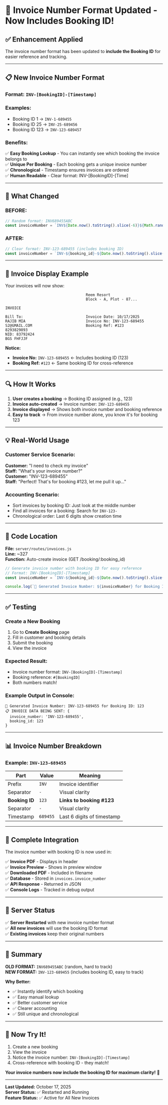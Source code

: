 # 🎯 Invoice Number Format Updated - Now Includes Booking ID!

## ✅ Enhancement Applied

The invoice number format has been updated to **include the Booking ID** for easier reference and tracking.

---

## 📋 New Invoice Number Format

### **Format:** `INV-[BookingID]-[Timestamp]`

### **Examples:**
- Booking ID 1 → `INV-1-689455`
- Booking ID 25 → `INV-25-689456`
- Booking ID 123 → `INV-123-689457`

### **Benefits:**
✅ **Easy Booking Lookup** - You can instantly see which booking the invoice belongs to  
✅ **Unique Per Booking** - Each booking gets a unique invoice number  
✅ **Chronological** - Timestamp ensures invoices are ordered  
✅ **Human Readable** - Clear format: INV-[BookingID]-[Time]  

---

## 🔄 What Changed

### **BEFORE:**
```javascript
// Random format: INV689455ABC
const invoiceNumber = `INV${Date.now().toString().slice(-6)}${Math.random().toString(36).substr(2, 3).toUpperCase()}`;
```

### **AFTER:**
```javascript
// Clear format: INV-123-689455 (includes booking ID)
const invoiceNumber = `INV-${booking_id}-${Date.now().toString().slice(-6)}`;
```

---

## 📄 Invoice Display Example

Your invoices will now show:

```
                                    Reem Resort
                                    Block - A, Plot - 87...

INVOICE

Bill To:                            Invoice Date: 10/17/2025
RAJIB MIA                           Invoice No: INV-123-689455
S2@GMAIL.COM                        Booking Ref: #123
8293829893
NID: 83792424
BGS FHFJJF
```

**Notice:**
- **Invoice No:** `INV-123-689455` ← Includes booking ID (123)
- **Booking Ref:** `#123` ← Same booking ID for cross-reference

---

## 🔍 How It Works

1. **User creates a booking** → Booking ID assigned (e.g., 123)
2. **Invoice auto-created** → Invoice number: `INV-123-689455`
3. **Invoice displayed** → Shows both invoice number and booking reference
4. **Easy to track** → From invoice number alone, you know it's for booking 123

---

## 💡 Real-World Usage

### Customer Service Scenario:
**Customer:** "I need to check my invoice"  
**Staff:** "What's your invoice number?"  
**Customer:** "INV-123-689455"  
**Staff:** "Perfect! That's for booking #123, let me pull it up..."

### Accounting Scenario:
- Sort invoices by booking ID: Just look at the middle number
- Find all invoices for a booking: Search for `INV-123-`
- Chronological order: Last 6 digits show creation time

---

## 🎯 Code Location

**File:** `server/routes/invoices.js`  
**Line:** ~327  
**Function:** Auto-create invoice (GET /booking/:booking_id)

```javascript
// Generate invoice number with booking ID for easy reference
// Format: INV-[BookingID]-[Timestamp]
const invoiceNumber = `INV-${booking_id}-${Date.now().toString().slice(-6)}`;

console.log(`🔢 Generated Invoice Number: ${invoiceNumber} for Booking ID: ${booking_id}`);
```

---

## ✅ Testing

### Create a New Booking
1. Go to **Create Booking** page
2. Fill in customer and booking details
3. Submit the booking
4. View the invoice

### Expected Result:
- Invoice number format: `INV-[BookingID]-[Timestamp]`
- Booking reference: `#[BookingID]`
- Both numbers match!

### Example Output in Console:
```
🔢 Generated Invoice Number: INV-123-689455 for Booking ID: 123
📋 INVOICE DATA BEING SENT: { 
  invoice_number: 'INV-123-689455', 
  booking_id: 123 
}
```

---

## 📊 Invoice Number Breakdown

### Example: `INV-123-689455`

| Part | Value | Meaning |
|------|-------|---------|
| Prefix | `INV` | Invoice identifier |
| Separator | `-` | Visual clarity |
| **Booking ID** | `123` | **Links to booking #123** |
| Separator | `-` | Visual clarity |
| Timestamp | `689455` | Last 6 digits of timestamp |

---

## 🔗 Complete Integration

The invoice number with booking ID is now used in:

✅ **Invoice PDF** - Displays in header  
✅ **Invoice Preview** - Shows in preview window  
✅ **Downloaded PDF** - Included in filename  
✅ **Database** - Stored in `invoices.invoice_number`  
✅ **API Response** - Returned in JSON  
✅ **Console Logs** - Tracked in debug output  

---

## 🚀 Server Status

✅ **Server Restarted** with new invoice number format  
✅ **All new invoices** will use the booking ID format  
✅ **Existing invoices** keep their original numbers  

---

## 📝 Summary

**OLD FORMAT:** `INV689455ABC` (random, hard to track)  
**NEW FORMAT:** `INV-123-689455` (includes booking ID, easy to track)

**Why Better:**
- ✅ Instantly identify which booking
- ✅ Easy manual lookup
- ✅ Better customer service
- ✅ Clearer accounting
- ✅ Still unique and chronological

---

## 🎉 Now Try It!

1. Create a new booking
2. View the invoice
3. Notice the invoice number: `INV-[BookingID]-[Timestamp]`
4. Cross-reference with booking ID - they match!

**Your invoice numbers now include the booking ID for maximum clarity!** 🎯

---

**Last Updated:** October 17, 2025  
**Server Status:** ✅ Restarted and Running  
**Feature Status:** ✅ Active for All New Invoices
